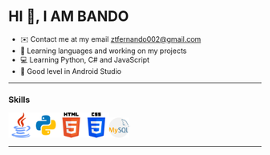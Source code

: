 # HI 👋, I AM BANDO 


- ✉️ Contact me at my email  ztfernando002@gmail.com 
- 🚀 Learning languages ​​and working on my projects
- 💻 Learning Python,  C# and JavaScript
- 🤖 Good level in Android Studio

---

### Skills
<img src="iconoJavaFondo.png" alt="Lenguaje MySQL" width="50"><img src="iconoPython.png" alt="Lenguaje MySQL" width="50"><img src="iconoHtml.png" alt="Lenguaje MySQL" width="50"><img src="iconoCss.png" alt="Lenguaje MySQL" width="50"><img src="iconoMySSQL.png" alt="Lenguaje MySQL" width="40">     





---





